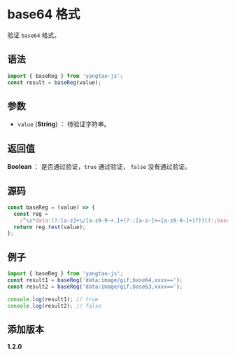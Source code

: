 # base64 格式

验证 `base64` 格式。

## 语法

```js
import { baseReg } from 'yangtao-js';
const result = baseReg(value);
```

## 参数

- `value` (**String**) ： 待验证字符串。

## 返回值

**Boolean** ： 是否通过验证，`true` 通过验证， `false` 没有通过验证。

## 源码

```js
const baseReg = (value) => {
  const reg =
    /^\s*data:(?:[a-z]+\/[a-z0-9-+.]+(?:;[a-z-]+=[a-z0-9-]+)?)?(?:;base64)?,([a-z0-9!$&',()*+;=\-._~:@/?%\s]*?)\s*$/i;
  return reg.test(value);
};
```

## 例子

```js
import { baseReg } from 'yangtao-js';
const result1 = baseReg('data:image/gif;base64,xxxx==');
const result2 = baseReg('data:image/gif;base63,xxxx==');

console.log(result1); // true
console.log(result2); // false
```

## 添加版本

**1.2.0**
